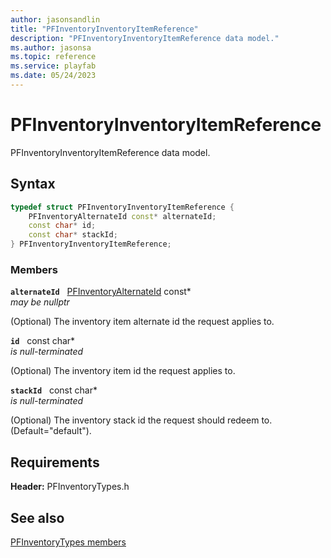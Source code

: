 ```yaml
---
author: jasonsandlin
title: "PFInventoryInventoryItemReference"
description: "PFInventoryInventoryItemReference data model."
ms.author: jasonsa
ms.topic: reference
ms.service: playfab
ms.date: 05/24/2023
---
```


# PFInventoryInventoryItemReference  

PFInventoryInventoryItemReference data model.  

## Syntax  
  
```cpp
typedef struct PFInventoryInventoryItemReference {  
    PFInventoryAlternateId const* alternateId;  
    const char* id;  
    const char* stackId;  
} PFInventoryInventoryItemReference;  
```
  
### Members  
  
**`alternateId`** &nbsp; [PFInventoryAlternateId](pfinventoryalternateid.md) const*  
*may be nullptr*  
  
(Optional) The inventory item alternate id the request applies to.
  
**`id`** &nbsp; const char*  
*is null-terminated*  
  
(Optional) The inventory item id the request applies to.
  
**`stackId`** &nbsp; const char*  
*is null-terminated*  
  
(Optional) The inventory stack id the request should redeem to. (Default="default").
  
  
## Requirements  
  
**Header:** PFInventoryTypes.h
  
## See also  
[PFInventoryTypes members](../pfinventorytypes_members.md)  

  
  
